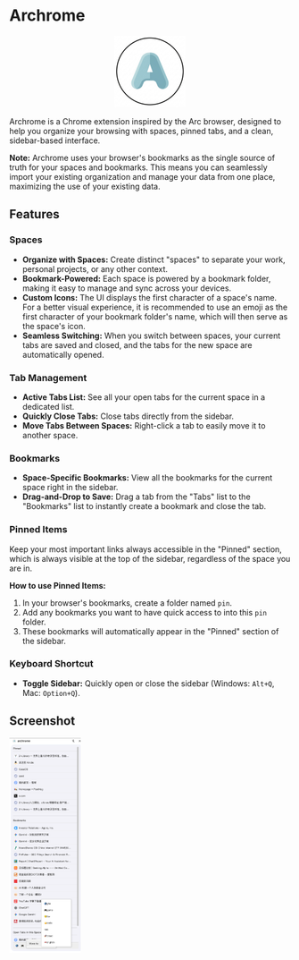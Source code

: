 # Archrome

<p align="center">
  <img src="icons/icon128.png" width="128">
</p>

Archrome is a Chrome extension inspired by the Arc browser, designed to help you organize your browsing with spaces, pinned tabs, and a clean, sidebar-based interface.

**Note:** Archrome uses your browser's bookmarks as the single source of truth for your spaces and bookmarks. This means you can seamlessly import your existing organization and manage your data from one place, maximizing the use of your existing data.

## Features

### Spaces

*   **Organize with Spaces:** Create distinct "spaces" to separate your work, personal projects, or any other context.
*   **Bookmark-Powered:** Each space is powered by a bookmark folder, making it easy to manage and sync across your devices.
*   **Custom Icons:** The UI displays the first character of a space's name. For a better visual experience, it is recommended to use an emoji as the first character of your bookmark folder's name, which will then serve as the space's icon.
*   **Seamless Switching:** When you switch between spaces, your current tabs are saved and closed, and the tabs for the new space are automatically opened.

### Tab Management

*   **Active Tabs List:** See all your open tabs for the current space in a dedicated list.
*   **Quickly Close Tabs:** Close tabs directly from the sidebar.
*   **Move Tabs Between Spaces:** Right-click a tab to easily move it to another space.

### Bookmarks

*   **Space-Specific Bookmarks:** View all the bookmarks for the current space right in the sidebar.
*   **Drag-and-Drop to Save:** Drag a tab from the "Tabs" list to the "Bookmarks" list to instantly create a bookmark and close the tab.

### Pinned Items

Keep your most important links always accessible in the "Pinned" section, which is always visible at the top of the sidebar, regardless of the space you are in.

**How to use Pinned Items:**

1.  In your browser's bookmarks, create a folder named `pin`.
2.  Add any bookmarks you want to have quick access to into this `pin` folder.
3.  These bookmarks will automatically appear in the "Pinned" section of the sidebar.

### Keyboard Shortcut

*   **Toggle Sidebar:** Quickly open or close the sidebar (Windows: `Alt+Q`, Mac: `Option+Q`).
## Screenshot
<p>
  <img src="screenshot/1.png" width="128">
</p>